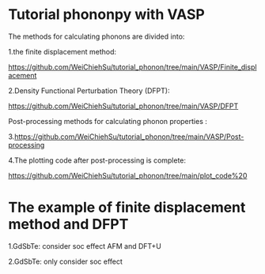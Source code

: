 # Tutorial phononpy with VASP
The methods for calculating phonons are divided into: 

1.the finite displacement method:

https://github.com/WeiChiehSu/tutorial_phonon/tree/main/VASP/Finite_displacement

2.Density Functional Perturbation Theory (DFPT):

https://github.com/WeiChiehSu/tutorial_phonon/tree/main/VASP/DFPT

Post-processing methods for calculating phonon properties :

3.https://github.com/WeiChiehSu/tutorial_phonon/tree/main/VASP/Post-processing

4.The plotting code after post-processing is complete:

https://github.com/WeiChiehSu/tutorial_phonon/tree/main/plot_code%20

# The example of finite displacement method and DFPT

1.GdSbTe: consider soc effect AFM and DFT+U

2.GdSbTe: only consider soc effect
